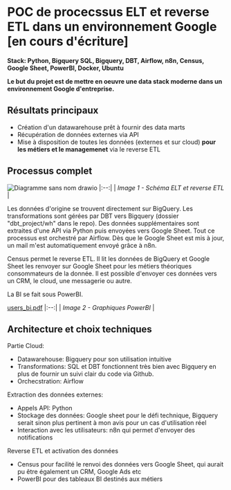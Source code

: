 # POC de procecssus ELT et reverse ETL dans un environnement Google [en cours d'écriture]
**Stack: Python, Bigquery SQL, Bigquery, DBT, Airflow, n8n, Census, Google Sheet, PowerBI, Docker, Ubuntu**

**Le but du projet est de mettre en oeuvre une data stack moderne dans un environnement Google d'entreprise.**

## Résultats principaux
- Création d'un datawarehouse prêt à fournir des data marts
- Récupération de données externes via API
- Mise à disposition de toutes les données (externes et sur cloud) **pour les métiers et le managemenet** via le reverse ETL


## Processus complet

![Diagramme sans nom drawio](https://github.com/user-attachments/assets/63158076-cf54-456b-abc6-d3cb00ba2969)
|:--:|
| *Image 1 - Schéma ELT et reverse ETL* |

Les données d'origine se trouvent directement sur BigQuery.
Les transformations sont gérées par DBT vers Bigquery (dossier "dbt_project/wh" dans le repo).
Des données supplémentaires sont extraites d'une API via Python puis envoyées vers Google Sheet.
Tout ce processus est orchestré par Airflow.
Dès que le Google Sheet est mis à jour, un mail m'est automatiquement envoyé grâce à n8n.

Census permet le reverse ETL.
Il lit les données de BigQuery et Google Sheet les renvoyer sur Google Sheet pour les métiers théoriques consommateurs de la donnée.
Il est possible d'envoyer ces données vers un CRM, le cloud, une messagerie ou autre.

La BI se fait sous PowerBI.

[users_bi.pdf](https://github.com/user-attachments/files/20160019/users_bi.pdf)
|:--:|
| *Image 2 - Graphiques PowerBI* |

## Architecture et choix techniques

Partie Cloud:
- Datawarehouse: Bigquery pour son utilisation intuitive
- Transformations: SQL et DBT fonctionnent très bien avec Bigquery en plus de fournir un suivi clair du code via Github.
- Orchecstration: Airflow

Extraction des données externes:
- Appels API: Python
- Stockage des données: Google sheet pour le défi technique, Bigquery serait sinon plus pertinent à mon avis pour un cas d'utilisation réel
- Interaction avec les utilisateurs: n8n qui permet d'envoyer des notifications 

Reverse ETL et activation des données
- Census pour facilité le renvoi des données vers Google Sheet, qui aurait pu être également un CRM, Google Ads etc
- PowerBI pour des tableaux BI destinés aux métiers
